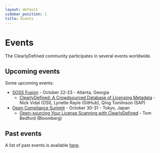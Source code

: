 ```yaml
---
layout: default
sidebar_position: 1
title: Events
---
```


# Events

The ClearlyDefined community participates in several events worldwide.

## Upcoming events

Some upcoming events:

- [SOSS Fusion](https://events.linuxfoundation.org/soss-fusion/) - October 22-23 - Atlanta, Georgia
  - [ClearlyDefined: A Crowdsourced Database of Licensing Metadata](https://sched.co/1hcPu) - Nick Vidal (OSI), Lynette Rayle (GitHub), Qing Tomlinson (SAP)
- [Open Compliance Summit](https://events.linuxfoundation.org/open-compliance-summit/) - October 30-31 - Tokyo, Japan
  - [Open-sourcing Your License Scanning with ClearlyDefined](https://sched.co/1mHSP) - Tom Bedford (Bloomberg)

## Past events

A list of past events is available [here](/blog/tags/events).
